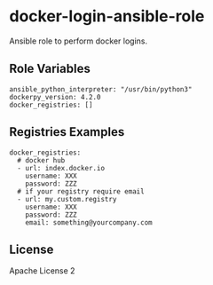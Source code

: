 # docker-login-ansible-role

Ansible role to perform docker logins.

Role Variables
--------------

```
ansible_python_interpreter: "/usr/bin/python3"
dockerpy_version: 4.2.0
docker_registries: []
```

Registries  Examples
----------
```
docker_registries:
  # docker hub
  - url: index.docker.io
    username: XXX
    password: ZZZ
  # if your registry require email
  - url: my.custom.registry
    username: XXX
    password: ZZZ
    email: something@yourcompany.com
```
License
-------

Apache License 2
